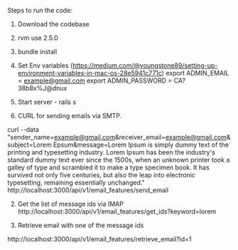 Steps to run the code:

1. Download the codebase
2. rvm use 2.5.0
3. bundle install
4. Set Env variables (https://medium.com/@youngstone89/setting-up-environment-variables-in-mac-os-28e5941c771c)
		export ADMIN_EMAIL = example@gmail.com
		export ADMIN_PASSWORD = CA?38b8x%J@dnux
4. Start server - rails s


1. CURL for sending emails via SMTP. 

curl --data "sender_name=example@gmail.com&receiver_email=example@gmail.com&subject=Lorem Epsum&message=Lorem Ipsum is simply dummy text of the printing and typesetting industry. Lorem Ipsum has been the industry's standard dummy text ever since the 1500s, when an unknown printer took a galley of type and scrambled it to make a type specimen book. It has survived not only five centuries, but also the leap into electronic typesetting, remaining essentially unchanged." http://localhost:3000/api/v1/email_features/send_email

2. Get the list of message ids via IMAP 
http://localhost:3000/api/v1/email_features/get_ids?keyword=lorem

3. Retrieve email with one of the message ids

http://localhost:3000/api/v1/email_features/retrieve_email?id=1
